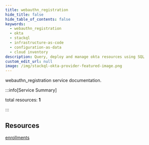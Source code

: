 ```yaml
---
title: webauthn_registration
hide_title: false
hide_table_of_contents: false
keywords:
  - webauthn_registration
  - okta
  - stackql
  - infrastructure-as-code
  - configuration-as-data
  - cloud inventory
description: Query, deploy and manage okta resources using SQL
custom_edit_url: null
image: /img/stackql-okta-provider-featured-image.png
---
```


webauthn_registration service documentation.

:::info[Service Summary]

total resources: __1__  

:::

## Resources
<div class="row">
<div class="providerDocColumn">
<a href="/services/webauthn_registration/enrollments/">enrollments</a>
</div>
<div class="providerDocColumn">

</div>
</div>